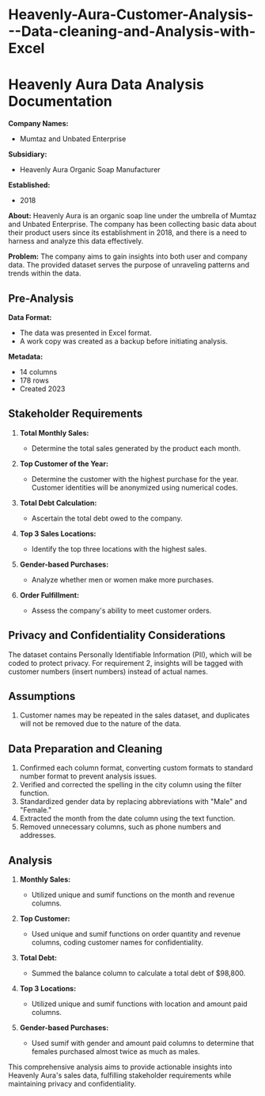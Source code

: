 # Heavenly-Aura-Customer-Analysis---Data-cleaning-and-Analysis-with-Excel

# Heavenly Aura Data Analysis Documentation

**Company Names:**
- Mumtaz and Unbated Enterprise

**Subsidiary:**
- Heavenly Aura Organic Soap Manufacturer

**Established:**
- 2018

**About:**
Heavenly Aura is an organic soap line under the umbrella of Mumtaz and Unbated Enterprise. The company has been collecting basic data about their product users since its establishment in 2018, and there is a need to harness and analyze this data effectively.

**Problem:**
The company aims to gain insights into both user and company data. The provided dataset serves the purpose of unraveling patterns and trends within the data.

## Pre-Analysis

**Data Format:**
- The data was presented in Excel format.
- A work copy was created as a backup before initiating analysis.

**Metadata:**
- 14 columns
- 178 rows
- Created 2023

## Stakeholder Requirements

1. **Total Monthly Sales:**
   - Determine the total sales generated by the product each month.

2. **Top Customer of the Year:**
   - Determine the customer with the highest purchase for the year. Customer identities will be anonymized using numerical codes.

3. **Total Debt Calculation:**
   - Ascertain the total debt owed to the company.

4. **Top 3 Sales Locations:**
   - Identify the top three locations with the highest sales.

5. **Gender-based Purchases:**
   - Analyze whether men or women make more purchases.

6. **Order Fulfillment:**
   - Assess the company's ability to meet customer orders.

## Privacy and Confidentiality Considerations

The dataset contains Personally Identifiable Information (PII), which will be coded to protect privacy. For requirement 2, insights will be tagged with customer numbers (insert numbers) instead of actual names.

## Assumptions

1. Customer names may be repeated in the sales dataset, and duplicates will not be removed due to the nature of the data.

## Data Preparation and Cleaning

1. Confirmed each column format, converting custom formats to standard number format to prevent analysis issues.
2. Verified and corrected the spelling in the city column using the filter function.
3. Standardized gender data by replacing abbreviations with "Male" and "Female."
4. Extracted the month from the date column using the text function.
5. Removed unnecessary columns, such as phone numbers and addresses.

## Analysis

1. **Monthly Sales:**
   - Utilized unique and sumif functions on the month and revenue columns.

2. **Top Customer:**
   - Used unique and sumif functions on order quantity and revenue columns, coding customer names for confidentiality.

3. **Total Debt:**
   - Summed the balance column to calculate a total debt of $98,800.

4. **Top 3 Locations:**
   - Utilized unique and sumif functions with location and amount paid columns.

5. **Gender-based Purchases:**
   - Used sumif with gender and amount paid columns to determine that females purchased almost twice as much as males.

This comprehensive analysis aims to provide actionable insights into Heavenly Aura's sales data, fulfilling stakeholder requirements while maintaining privacy and confidentiality.
